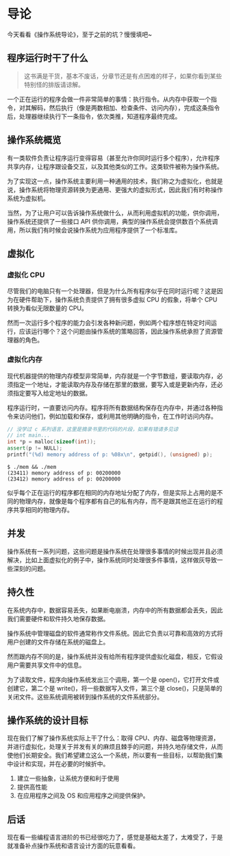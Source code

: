 # 导论

今天看看《操作系统导论》，至于之前的坑？慢慢填吧~

## 程序运行时干了什么

> 这书满是干货，基本不废话，分章节还是有点困难的样子，如果你看到某些特别怪的排版请谅解。

一个正在运行的程序会做一件非常简单的事情：执行指令。从内存中获取一个指令，对其解码，然后执行（像是两数相加、检查条件、访问内存），完成这条指令后，处理器继续执行下一条指令，依次类推，知道程序最终完成。

## 操作系统概览

有一类软件负责让程序运行变得容易（甚至允许你同时运行多个程序），允许程序共享内存，让程序跟设备交互，以及其他类似的工作。这类软件被称为操作系统。

为了实现这一点，操作系统主要利用一种通用的技术，我们称之为虚拟化，也就是说，操作系统将物理资源转换为更通用、更强大的虚拟形式，因此我们有时称操作系统为虚拟机。

当然，为了让用户可以告诉操作系统做什么，从而利用虚拟机的功能，供你调用，操作系统还提供了一些接口 API 供你调用，典型的操作系统会提供数百个系统调用，所以我们有时候会说操作系统为应用程序提供了一个标准库。

## 虚拟化

### 虚拟化 CPU

尽管我们的电脑只有一个处理器，但是为什么所有程序似乎在同时运行呢？这是因为在硬件帮助下，操作系统负责提供了拥有很多虚拟 CPU 的假象，将单个 CPU 转换为看似无限数量的 CPU。

然而一次运行多个程序的能力会引发各种新问题，例如两个程序想在特定时间运行，应该运行哪个？这个问题由操作系统的策略回答，因此操作系统承担了资源管理器的角色。

### 虚拟化内存

现代机器提供的物理内存模型非常简单，内存就是一个字节数组，要读取内存，必须指定一个地址，才能读取内存及存储在那里的数据，要写入或是更新内存，还必须指定要写入给定地址的数据。

程序运行时，一直要访问内存。程序将所有数据结构保存在内存中，并通过各种指令来访问他们，例如加载和保存，或利用其他明确的指令，在工作时访问内存。

```cpp
// 没学过 c 系列语言，这里是摘录书里的代码的片段，如果有错请多见谅
// int main...
int *p = malloc(sizeof(int));
assert(p != NULL);
printf("(%d) memory address of p: %08x\n", getpid(), (unsigned) p);
```

```shell
$ ./mem && ./mem
(23411) memory address of p: 00200000
(23412) memory address of p: 00200000
```

似乎每个正在运行的程序都在相同的内存地址分配了内存，但是实际上占用的是不同的物理内存，就像是每个程序都有自己的私有内存，而不是跟其他正在运行的程序共享相同的物理内存。

## 并发

操作系统有一系列问题，这些问题是操作系统在处理很多事情的时候出现并且必须解决，比如上面虚拟化的例子中，操作系统同时处理很多件事情，这样做灰导致一些深刻的问题。

## 持久性

在系统内存中，数据容易丢失，如果断电崩溃，内存中的所有数据都会丢失，因此我们需要硬件和软件持久地保存数据。

操作系统中管理磁盘的软件通常称作文件系统。因此它负责以可靠和高效的方式将用户创建的文件存储在系统的磁盘上。

然而跟内存不同的是，操作系统并没有给所有程序提供虚拟化磁盘，相反，它假设用户需要共享文件中的信息。

为了读取文件，程序向操作系统发出三个调用，第一个是 open()，它打开文件或创建它，第二个是 write()，将一些数据写入文件，第三个是 close()，只是简单的关闭文件。这些系统调用被转到操作系统的文件系统部分。

## 操作系统的设计目标

现在我们了解了操作系统实际上干了什么：取得 CPU、内存、磁盘等物理资源，并进行虚拟化，处理关于并发有关的麻烦且棘手的问题，并持久地存储文件，从而使他们长期安全。我们希望建立这么一个系统，所以要有一些目标，以帮助我们集中设计和实现，并在必要的时候折中。

1. 建立一些抽象，让系统方便和利于使用
2. 提供高性能
3. 在应用程序之间及 OS 和应用程序之间提供保护。

## 后话

现在看一些编程语言进阶的书已经很吃力了，感觉是基础太差了，太难受了，于是就准备补点操作系统和语言设计方面的玩意看看。
